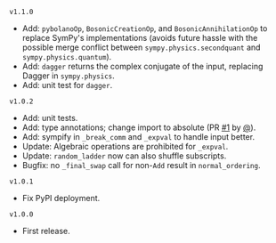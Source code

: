 `v1.1.0`
-   Add: `pybolanoOp`, `BosonicCreationOp`, and `BosonicAnnihilationOp` to replace
SymPy's implementations (avoids future hassle with the possible merge conflict between `sympy.physics.secondquant` and `sympy.physics.quantum`).
-   Add: `dagger` returns the complex conjugate of the input, replacing Dagger in
`sympy.physics`.
-   Add: unit test for `dagger`.

`v1.0.2`
-   Add: unit tests.
-   Add: type annotations; change import to absolute (PR [#1](https://github.com/hendry24/pyBoLaNO/pull/1) by [@](https://github.com/Matt-Ord)).
-   Add: sympify in `_break_comm` and `_expval` to handle input better.
-   Update: Algebraic operations are prohibited for `_expval`.
-   Update: `random_ladder` now can also shuffle subscripts. 
-   Bugfix: no `_final_swap` call for non-`Add` result in `normal_ordering`.

`v1.0.1`
-   Fix PyPI deployment.

`v1.0.0`
-   First release.